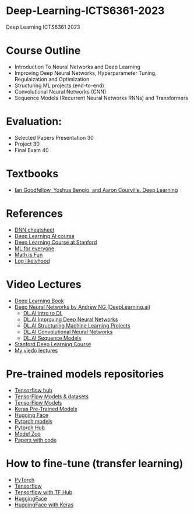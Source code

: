 # Deep-Learning-ICTS6361-2023
Deep Learning ICTS6361 2023

# Course Outline 
* Introduction To Neural Networks and Deep Learning 
* Improving Deep Neural Networks, Hyperparameter Tuning, Regulaization and Optimization
* Structuring ML projects (end-to-end) 
* Convolutional Neural Networks (CNN)
* Sequence Models (Recurrent Neural Networks RNNs) and Transformers 


# Evaluation:
*	Selected Papers Presentation 30
*	Project 30
*	Final Exam 40

# Textbooks
* [Ian Goodfellow, Yoshua Bengio, and Aaron Courville. Deep Learning](https://www.deeplearningbook.org/)


# References 
* [DNN cheatsheet](https://stanford.edu/~shervine/teaching/cs-230/cheatsheet-recurrent-neural-networks)
* [Deep Learning AI course](https://www.deeplearning.ai/courses/deep-learning-specialization/)
* [Deep Learning Course at Stanford](https://cs230.stanford.edu/)
* [ML for everyone](https://vas3k.com/blog/machine_learning/)
* [Math is Fun](https://www.mathsisfun.com/)
* [Log likelyhood](http://rasbt.github.io/mlxtend/user_guide/classifier/LogisticRegression/)

# Video Lectures 
* [Deep Learning Book](https://youtube.com/playlist?list=PLsXu9MHQGs8df5A4PzQGw-kfviylC-R9b)
* [Deep Neural Networks by Andrew NG  (DeepLearning.ai)](https://youtube.com/playlist?list=PLpFsSf5Dm-pd5d3rjNtIXUHT-v7bdaEIe)
	* [DL.AI intro to DL](https://youtube.com/playlist?list=PLkDaE6sCZn6Ec-XTbcX1uRg2_u4xOEky0)
	* [DL.AI Improving Deep Neural Networks](https://youtube.com/playlist?list=PLkDaE6sCZn6Hn0vK8co82zjQtt3T2Nkqc)
	* [DL.AI Structuring Machine Learning Projects](https://youtube.com/playlist?list=PLkDaE6sCZn6E7jZ9sN_xHwSHOdjUxUW_b)
	* [DL.AI Convolutional Neural Networks](https://youtube.com/playlist?list=PLkDaE6sCZn6Gl29AoE31iwdVwSG-KnDzF)
	* [DL.AI Sequence Models](https://youtube.com/playlist?list=PLkDaE6sCZn6F6wUI9tvS_Gw1vaFAx6rd6)
* [Stanford Deep Learning Course ](https://youtube.com/playlist?list=PLoROMvodv4rOABXSygHTsbvUz4G_YQhOb)	
* [My viedo lectures](https://youtube.com/playlist?list=PL39RMbpB79NOmRg7j6eIJ_nZg8B4avBCP)

# Pre-trained models repositories 
* [Tensorflow hub](https://tfhub.dev/)
* [TensorFlow Models & datasets](https://www.tensorflow.org/resources/models-datasets)
* [TensorFlow Models](https://github.com/tensorflow/models)
* [Keras Pre-Trained Models](https://www.learnopencv.com/keras-tutorial-transfer-learning-using-pre-trained-models/)
* [Hugging Face](https://huggingface.co/models)
* [Pytorch models](https://pytorch.org/vision/stable/models.html)
* [Pytorch Hub](https://pytorch.org/hub/)
* [Model Zoo](https://modelzoo.co/)
* [Papers with code](https://paperswithcode.com/)

# How to fine-tune (transfer learning) 
* [PyTorch](https://pytorch.org/tutorials/beginner/finetuning_torchvision_models_tutorial.html)
* [Tensorflow](https://www.tensorflow.org/tutorials/images/transfer_learning)
* [Tensorflow with TF Hub](https://www.tensorflow.org/tutorials/images/transfer_learning_with_hub)
* [HuggingFace](https://huggingface.co/docs/transformers/training)
* [HuggingFace with Keras](https://huggingface.co/course/chapter3/3?fw=tf)